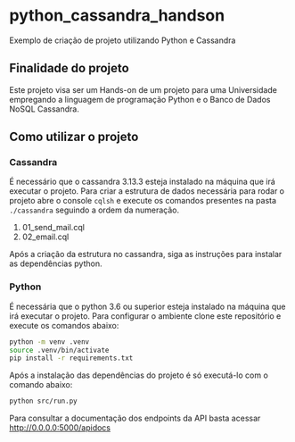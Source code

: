 # python_cassandra_handson
Exemplo de criação de projeto utilizando Python e Cassandra

## Finalidade do projeto
Este projeto visa ser um Hands-on de um projeto para uma Universidade empregando a linguagem de programação Python e o  Banco de Dados NoSQL Cassandra.

## Como utilizar o projeto

### Cassandra

É necessário que o cassandra 3.13.3 esteja instalado na máquina que irá executar o projeto.
Para criar a estrutura de dados necessária para rodar o projeto abre o console `cqlsh` e execute os comandos
presentes na pasta `./cassandra` seguindo a ordem da numeração.

1. 01_send_mail.cql
2. 02_email.cql

Após a criação da estrutura no cassandra, siga as instruções para instalar as dependências python.

### Python

É necessária que o python 3.6 ou superior esteja instalado na máquina que irá executar o projeto.
Para configurar o ambiente clone este repositório e execute os comandos abaixo:

```bash
python -m venv .venv
source .venv/bin/activate
pip install -r requirements.txt
```

Após a instalação das dependências do projeto é só executá-lo com o comando abaixo:

```bash
python src/run.py
```

Para consultar a documentação dos endpoints da API basta acessar http://0.0.0.0:5000/apidocs

